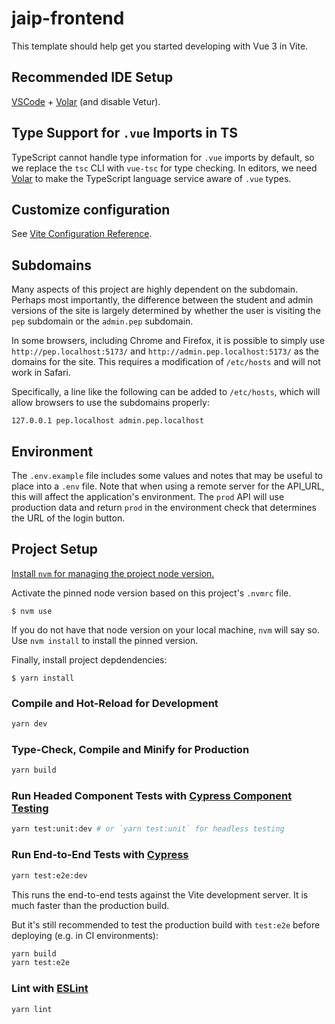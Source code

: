 # jaip-frontend

This template should help get you started developing with Vue 3 in Vite.

## Recommended IDE Setup

[VSCode](https://code.visualstudio.com/) + [Volar](https://marketplace.visualstudio.com/items?itemName=Vue.volar) (and disable Vetur).

## Type Support for `.vue` Imports in TS

TypeScript cannot handle type information for `.vue` imports by default, so we replace the `tsc` CLI with `vue-tsc` for type checking. In editors, we need [Volar](https://marketplace.visualstudio.com/items?itemName=Vue.volar) to make the TypeScript language service aware of `.vue` types.

## Customize configuration

See [Vite Configuration Reference](https://vite.dev/config/).

## Subdomains
Many aspects of this project are highly dependent on the subdomain. Perhaps most importantly, the difference between the student and admin versions of the site is largely determined by whether the user is visiting the `pep` subdomain or the `admin.pep` subdomain.

In some browsers, including Chrome and Firefox, it is possible to simply use `http://pep.localhost:5173/` and `http://admin.pep.localhost:5173/` as the domains for the site. This requires a modification of `/etc/hosts` and will not work in Safari.

Specifically, a line like the following can be added to `/etc/hosts`, which will allow browsers to use the subdomains properly:
````
127.0.0.1 pep.localhost admin.pep.localhost
````

## Environment
The `.env.example` file includes some values and notes that may be useful to place into a `.env` file. Note that when using a remote server for the API_URL, this will affect the application's environment. The `prod` API will use production data and return `prod` in the environment check that determines the URL of the login button.

## Project Setup

[Install `nvm` for managing the project node version.](https://github.com/nvm-sh/nvm?tab=readme-ov-file#installing-and-updating)

Activate the pinned node version based on this project's `.nvmrc` file.

```
$ nvm use
```

If you do not have that node version on your local machine, `nvm` will say so. Use `nvm install` to install the pinned version.

Finally, install project depdendencies:

```
$ yarn install
```

### Compile and Hot-Reload for Development

```sh
yarn dev
```

### Type-Check, Compile and Minify for Production

```sh
yarn build
```

### Run Headed Component Tests with [Cypress Component Testing](https://on.cypress.io/component)

```sh
yarn test:unit:dev # or `yarn test:unit` for headless testing
```

### Run End-to-End Tests with [Cypress](https://www.cypress.io/)

```sh
yarn test:e2e:dev
```

This runs the end-to-end tests against the Vite development server.
It is much faster than the production build.

But it's still recommended to test the production build with `test:e2e` before deploying (e.g. in CI environments):

```sh
yarn build
yarn test:e2e
```

### Lint with [ESLint](https://eslint.org/)

```sh
yarn lint
```
